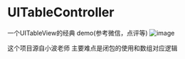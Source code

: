 # UITableController
一个UITableView的经典 demo(参考微信，点评等)
 ![image](https://github.com/jerryq1/UITableController/raw/master/UITableController/UITableView.gif)
 
 这个项目源自小波老师
 主要难点是闭包的使用和数组对应逻辑
